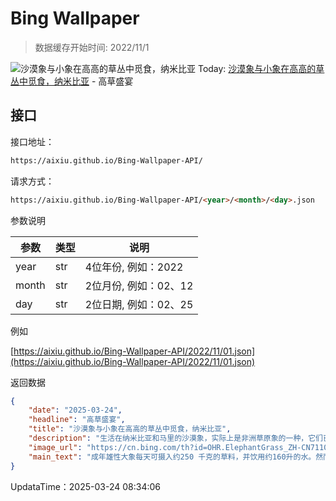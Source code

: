 # Bing Wallpaper

> 数据缓存开始时间: 2022/11/1

![沙漠象与小象在高高的草丛中觅食，纳米比亚](https://cn.bing.com/th?id=OHR.ElephantGrass_ZH-CN7110191053_1920x1080.webp)
Today: [沙漠象与小象在高高的草丛中觅食，纳米比亚](https://cn.bing.com/th?id=OHR.ElephantGrass_ZH-CN7110191053_1920x1080.webp) - 高草盛宴

## 接口

接口地址：

```html
https://aixiu.github.io/Bing-Wallpaper-API/
```

请求方式：

```html
https://aixiu.github.io/Bing-Wallpaper-API/<year>/<month>/<day>.json
```

参数说明

| 参数 | 类型 | 说明 |
| - | - | - |
| year | str | 4位年份, 例如：2022 |
| month | str | 2位月份, 例如：02、12 |
| day | str | 2位日期, 例如：02、25 |

例如

[https://aixiu.github.io/Bing-Wallpaper-API/2022/11/01.json](https://aixiu.github.io/Bing-Wallpaper-API/2022/11/01.json)

返回数据

```json
{
    "date": "2025-03-24",
    "headline": "高草盛宴",
    "title": "沙漠象与小象在高高的草丛中觅食，纳米比亚",
    "description": "生活在纳米比亚和马里的沙漠象，实际上是非洲草原象的一种，它们已经适应了纳米布沙漠和撒哈拉沙漠的恶劣环境，这些极度干旱的地区年降雨量不足 2.75 英寸。与其他草原象相比，沙漠象的腿更短、脚掌更宽、体型也略小。它们沿着代代相传的古老迁徙路线，在水源之间移动，寻找季节性的食物和水源。雄性沙漠象通常独自在广阔的区域内游荡，而以雌性为首的家族群体则会靠近河流附近，因为那里食物更丰富。它们的适应能力极其惊人，不仅能够在极端环境下生存，还能在一夜之间跋涉长达 43 英里，只为寻找最爱的没药灌木。",
    "image_url": "https://cn.bing.com/th?id=OHR.ElephantGrass_ZH-CN7110191053_1920x1080.webp",
    "main_text": "成年雄性大象每天可摄入约250 千克的草料，并饮用约160升的水。然而，即使连续三天不喝水，它们依然能生存。"
}
```

UpdataTime：2025-03-24 08:34:06
